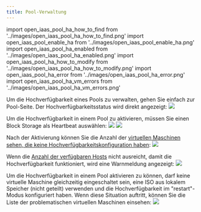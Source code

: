 ```yaml
---
title: Pool-Verwaltung
---
```

import open_iaas_pool_ha_how_to_find from '../images/open_iaas_pool_ha_how_to_find.png'
import open_iaas_pool_enable_ha from '../images/open_iaas_pool_enable_ha.png'
import open_iaas_pool_ha_enabled from '../images/open_iaas_pool_ha_enabled.png'
import open_iaas_pool_ha_how_to_modify from '../images/open_iaas_pool_ha_how_to_modify.png'
import open_iaas_pool_ha_error from '../images/open_iaas_pool_ha_error.png'
import open_iaas_pool_ha_vm_errors from '../images/open_iaas_pool_ha_vm_errors.png'

Um die Hochverfügbarkeit eines Pools zu verwalten, gehen Sie einfach zur Pool-Seite. Der Hochverfügbarkeitsstatus wird direkt angezeigt:
<img src={open_iaas_pool_ha_how_to_find} />

Um die Hochverfügbarkeit in einem Pool zu aktivieren, müssen Sie einen Block Storage als Heartbeat auswählen:
<img src={open_iaas_pool_ha_how_to_modify} />
<img src={open_iaas_pool_enable_ha} />

Nach der Aktivierung können Sie die Anzahl der [virtuellen Maschinen sehen, die keine Hochverfügbarkeitskonfiguration haben](manage_vm.md):
<img src={open_iaas_pool_ha_enabled} />

Wenn die [Anzahl der verfügbaren Hosts](../../concepts.md#hochverfügbarkeit) nicht ausreicht, damit die Hochverfügbarkeit funktioniert, wird eine Warnmeldung angezeigt:
<img src={open_iaas_pool_ha_error} />

Um die Hochverfügbarkeit in einem Pool aktivieren zu können, darf keine virtuelle Maschine gleichzeitig eingeschaltet sein, eine ISO aus lokalem Speicher (nicht geteilt) verwenden und die Hochverfügbarkeit im "restart"-Modus konfiguriert haben. Wenn diese Situation auftritt, können Sie die Liste der problematischen virtuellen Maschinen einsehen:
<img src={open_iaas_pool_ha_vm_errors} />
